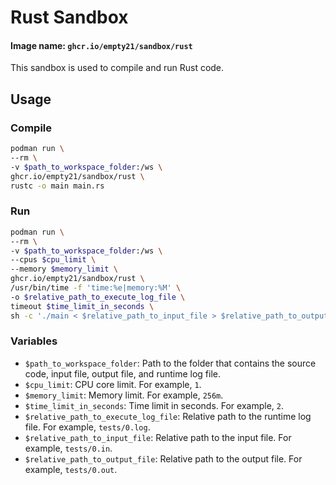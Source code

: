 # Rust Sandbox
#### Image name: `ghcr.io/empty21/sandbox/rust`

This sandbox is used to compile and run Rust code.

## Usage

### Compile
```bash
podman run \
--rm \
-v $path_to_workspace_folder:/ws \
ghcr.io/empty21/sandbox/rust \
rustc -o main main.rs
```

### Run
```bash
podman run \
--rm \
-v $path_to_workspace_folder:/ws \
--cpus $cpu_limit \
--memory $memory_limit \
ghcr.io/empty21/sandbox/rust \
/usr/bin/time -f 'time:%e|memory:%M' \
-o $relative_path_to_execute_log_file \
timeout $time_limit_in_seconds \
sh -c './main < $relative_path_to_input_file > $relative_path_to_output_file'
```

### Variables
- `$path_to_workspace_folder`: Path to the folder that contains the source code, input file, output file, and runtime log file.
- `$cpu_limit`: CPU core limit. For example, `1`.
- `$memory_limit`: Memory limit. For example, `256m`.
- `$time_limit_in_seconds`: Time limit in seconds. For example, `2`.
- `$relative_path_to_execute_log_file`: Relative path to the runtime log file. For example, `tests/0.log`.
- `$relative_path_to_input_file`: Relative path to the input file. For example, `tests/0.in`.
- `$relative_path_to_output_file`: Relative path to the output file. For example, `tests/0.out`.
